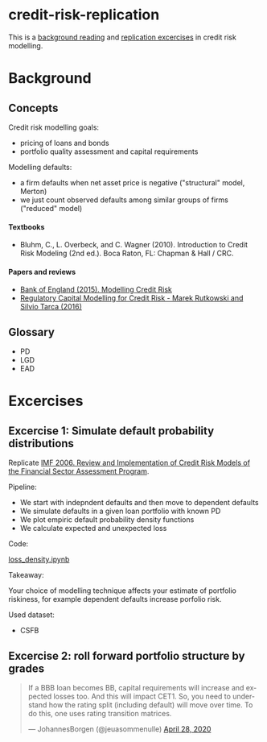 # credit-risk-replication

This is a [background reading](#background)
and [replication excercises](#excercises)
in credit risk modelling.

# Background

## Concepts

Credit risk modelling goals:

- pricing of loans and bonds
- portfolio quality assessment and capital requirements
 
Modelling defaults: 

- a firm defaults when net asset price is negative ("structural" model, Merton)
- we just count observed defaults among similar groups of firms ("reduced" model)


#### Textbooks

- Bluhm, C., L. Overbeck, and C. Wagner (2010). Introduction to Credit Risk Modeling (2nd ed.). Boca
Raton, FL: Chapman & Hall / CRC.

#### Papers and reviews

- [Bank of England (2015). Modelling Credit Risk](https://www.bankofengland.co.uk/-/media/boe/files/ccbs/resources/modelling-credit-risk)
- [Regulatory Capital Modelling for Credit Risk - Marek Rutkowski and Silvio Tarca (2016)](https://arxiv.org/pdf/1412.1183.pdf)

## Glossary

- PD
- LGD
- EAD

<!--

# People

- [Alan Matz](http://www.columbia.edu/~amm26/index.html)

# Courses

- http://dse.univr.it/safe/index.php?option=com_content&task=view&id=68&Itemid=91
- http://pages.stern.nyu.edu/~sternfin/vacharya/public_html/091-b403305-acharya.pdf


# More

- https://www.fdic.gov/analysis/cfr/working-papers/2009/2009-10.pdf
- http://pages.stern.nyu.edu/~sternfin/vacharya/public_html/091-b403305-acharya.pdf

# Quotes 

More references:

- [The Vasicek model is the same as the intensity model with a Gaussian copula, identical default
probabilities and a large number of names.](http://dse.univr.it/safe/documents/SSEFCANAZEI2012/07_correlation_-_modeling.pdf)
- [Caution over Copulas: Gaussian copula (method described here) widely used in practice but quite possibly a poor description of reality.```](http://leonardo3.dse.univr.it/safe/documents/SSEFCANAZEI2012/06_the_default_intensity_model_and_the_copula_approach.pdf)

-->

# Excercises

## Excercise 1: Simulate default probability distributions

Replicate [IMF 2006. Review and Implementation of Credit Risk Models of the Financial Sector
Assessment Program](https://www.imf.org/external/pubs/ft/wp/2006/wp06134.pdf).

Pipeline:

- We start with indepndent defaults and then move to dependent defaults
- We simulate defaults in a given loan portfolio with known PD
- We plot empiric default probability density functions
- We calculate expected and unexpected loss

Code:

[loss_density.ipynb](https://colab.research.google.com/drive/1xJCGGFTVd6hPqa2F_v5VwXwsU5qlNIi5#scrollTo=UWg1dhYasQQx)

Takeaway:

Your choice of modelling technique affects your estimate of portfolio riskiness,
for example dependent defaults increase porfolio risk.

Used dataset:

- CSFB 

## Excercise 2: roll forward portfolio structure by grades

<blockquote class="twitter-tweet"><p lang="en" dir="ltr">If a BBB loan becomes BB, capital requirements will increase and expected losses too. And this will impact CET1. So, you need to understand how the rating split (including default) will move over time. To do this, one uses rating transition matrices.</p>&mdash; JohannesBorgen (@jeuasommenulle) <a href="https://twitter.com/jeuasommenulle/status/1255122789960429572?ref_src=twsrc%5Etfw">April 28, 2020</a></blockquote> <script async src="https://platform.twitter.com/widgets.js" charset="utf-8"></script> 
